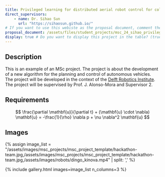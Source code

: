 ```yaml
---
title: Privileged learning for distributed aerial robot control for collaborative object manipulations
direct_supervisors: 
    - name: Dr. Sihao Sun 
      url: "https://sihaosun.github.io/"
# If you want to use this webiste as the proposal document, comment the proposal_document, just write in the body of the document with markdown
proposal_document: /assets/files/student_projects/msc_24_sihao_privileged.pdf
display: true # Do you want to display this project in the table? (true/false)
---
```


<!-- # Title will be added automatically -->

## Description

This is an example of an MSc project. The project is about the development of a new algorithm for the planning and control of autonomous vehicles. The project will be developed in the context of the [Delft Robotics Institute](https://www.tudelft.nl/robotics-institute/). The project will be supervised by Prof. J. Alonso-Mora and Supervisor 2.

## Requirements

$$ \frac{\partial \mathbf{u}}{\partial t} + (\mathbf{u} \cdot \nabla) \mathbf{u} = -\frac{1}{\rho} \nabla p + \nu \nabla^2 \mathbf{u}  $$

## Images

<!-- Lazy way to create an array of image indexes. You can define the variable in your front matter for a more clean way -->
{% assign image_list = "/assets/images/msc_projects/msc_project_template/hackathon-team.jpg,/assets/images/msc_projects/msc_project_template/hackathon-team.jpg,/assets/images/robots/dingo_kinova.mp4"  | split: ',' %}

<!-- This will include the images in a grid of n_columns. Use for 2 or more columns -->
{% include gallery.html images=image_list n_columns=3 %}